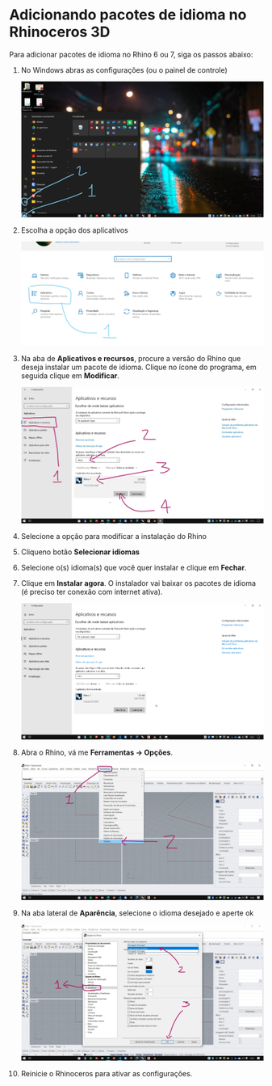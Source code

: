 # Adicionando pacotes de idioma no Rhinoceros 3D

Para adicionar pacotes de idioma no Rhino 6 ou 7, siga os passos abaixo:

1. No Windows abras as configurações (ou o painel de controle)

    ![img](./lang_set_01.jpg)

1. Escolha a opção dos aplicativos

    ![img](./lang_set_02.jpg)

1. Na aba de **Aplicativos e recursos**, procure a versão do Rhino que deseja instalar um pacote de idioma. Clique no ícone do programa, em seguida clique em **Modificar**.

    ![img](./lang_set_03.jpg)

1. Selecione a opção para modificar a instalação do Rhino

1. Cliqueno botão **Selecionar idiomas**

1. Selecione o(s) idioma(s) que você quer instalar e clique em **Fechar**.

1. Clique em **Instalar agora**. O instalador vai baixar os pacotes de idioma (é preciso ter conexão com internet ativa).

    ![img](./modify_lang_pack.gif)

2. Abra o Rhino, vá me **Ferramentas -> Opções**.

    ![img](./options.jpg)

3. Na aba lateral de **Aparência**, selecione o idioma desejado e aperte ok

    ![img](./aparencia.jpg)

4. Reinicie o Rhinoceros para ativar as configurações.